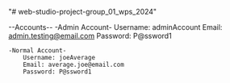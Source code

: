 "# web-studio-project-group_01_wps_2024"

--Accounts--
    -Admin Account-
        Username: adminAccount
        Email: admin.testing@email.com
        Password: P@ssword1

    -Normal Account-
        Username: joeAverage
        Email: average.joe@email.com
        Password: P@ssword1